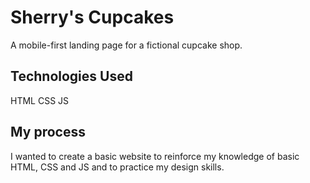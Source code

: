 # Sherry's Cupcakes
A mobile-first landing page for a fictional cupcake shop.

## Technologies Used
HTML
CSS
JS

## My process
I wanted to create a basic website to reinforce my knowledge of basic HTML, CSS and JS and to practice my design skills. 
